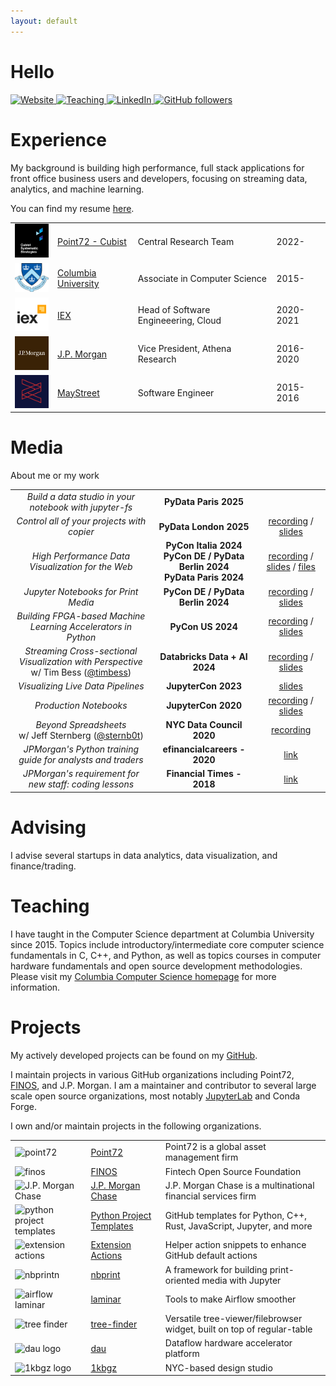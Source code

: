 ```yaml
---
layout: default
---
```


# Hello

<div class="button-holder">
<a class="button-link" href="https://tim.paine.nyc/">
    <img src="https://img.shields.io/badge/Website-red" alt="Website">
</a>
<a class="button-link" href="https://www.cs.columbia.edu/~paine/">
    <img src="https://img.shields.io/badge/Teaching-green" alt="Teaching">
</a>
<a class="button-link" href="https://www.linkedin.com/in/timkpaine/">
    <img src="https://img.shields.io/badge/LinkedIn-blue" alt="LinkedIn">
</a>
<a href="https://github.com/timkpaine">
    <img alt="GitHub followers" src="https://img.shields.io/github/followers/timkpaine?label=Follow&style=social">
</a>
</div>

# Experience

My background is building high performance, full stack applications for front office business users and developers, focusing on streaming data, analytics, and machine learning.

You can find my resume [here](./rsc/TPCV.pdf).

|                                                                                                                             |                                                     |                                      |           |
| :-------------------------------------------------------------------------------------------------------------------------: | :-------------------------------------------------- | :----------------------------------- | :-------- |
|    <img width="75" src="https://raw.githubusercontent.com/timkpaine/timkpaine/main/static/img/cubist.png" alt="Cubist">     | [Point72 - Cubist](https://www.point72.com/cubist/) | Central Research Team                | 2022-     |
|  <img width="75" src="https://raw.githubusercontent.com/timkpaine/timkpaine/main/static/img/columbia.png" alt="Columbia">   | [Columbia University](https://www.columbia.edu/)    | Associate in Computer Science        | 2015-     |
|       <img width="75" src="https://raw.githubusercontent.com/timkpaine/timkpaine/main/static/img/iex.png" alt="IEX">        | [IEX](https://iextrading.com)                       | Head of Software Engineeering, Cloud | 2020-2021 |
| <img width="75" src="https://raw.githubusercontent.com/timkpaine/timkpaine/main/static/img/jpmorgan.png" alt="J.P. Morgan"> | [J.P. Morgan](https://www.jpmorgan.com/global)      | Vice President, Athena Research      | 2016-2020 |
| <img width="75" src="https://raw.githubusercontent.com/timkpaine/timkpaine/main/static/img/maystreet.png" alt="MayStreet">  | [MayStreet](https://maystreet.com)                  | Software Engineer                    | 2015-2016 |

# Media

About me or my work

|                                                                                                                    |                                                                                     |                                                                                                                                                                                                                             |
| :----------------------------------------------------------------------------------------------------------------: | :---------------------------------------------------------------------------------: | :-------------------------------------------------------------------------------------------------------------------------------------------------------------------------------------------------------------------------: |
|                               *Build a data studio in your notebook with jupyter-fs*                               |                                **PyData Paris 2025**                                |                                                                                                                                                                                                                             |
|                                     *Control all of your projects with copier*                                     |                               **PyData London 2025**                                |                                            [recording](https://youtu.be/rF6yrKx8T9U?si=UnBX2c2mHD_63MXt) / [slides](https://tim.paine.nyc/talks/copier2025.html?print-pdf=true)                                             |
|                                 *High Performance Data Visualization for the Web*                                  | **PyCon Italia 2024**<br>**PyCon DE / PyData Berlin 2024**<br>**PyData Paris 2024** | [recording](https://youtu.be/v5Y5ftlGNhU?si=PYUt1jI3zxhp6eAv) / [slides](https://tim.paine.nyc/talks/perspective2024.html?print-pdf=true) / [files](https://github.com/timkpaine/timkpaine/tree/main/talks/perspective2024) |
|                                        *Jupyter Notebooks for Print Media*                                         |                          **PyCon DE / PyData Berlin 2024**                          |                                                      [recording](https://youtu.be/XEwZ-Dvs21s) / [slides](https://tim.paine.nyc/talks/nbprint2024.html?print-pdf=true)                                                      |
|                           *Building FPGA-based Machine Learning Accelerators in Python*                            |                                  **PyCon US 2024**                                  |                                             [recording](https://youtu.be/pFRFZDLnr-s?si=SR30urddcAYPRYc4) / [slides](https://tim.paine.nyc/talks/fpga2024.html?print-pdf=true)                                              |
| *Streaming Cross-sectional Visualization with Perspective*<br>w/ Tim Bess ([@timbess](https://github.com/timbess)) |                            **Databricks Data + AI 2024**                            |                                            [recording](https://www.youtube.com/watch?v=lDpIu4dnp78) / [slides](https://github.com/ProspectiveCo/databricks-conf-talk-june-2024)                                             |
|                                         *Visualizing Live Data Pipelines*                                          |                                 **JupyterCon 2023**                                 |                                                                          [slides](https://tim.paine.nyc/talks/jupytercon2023.html?print-pdf=true)                                                                           |
|                                               *Production Notebooks*                                               |                                 **JupyterCon 2020**                                 |                                          [recording](https://youtu.be/MTGlyvbNG_Q?si=TN7tgbAHizfqeGUi) / [slides](https://tim.paine.nyc/talks/jupytercon2020.html?print-pdf=true)                                           |
|               *Beyond Spreadsheets*<br>w/ Jeff Sternberg ([@sternb0t](https://github.com/sternb0t))                |                              **NYC Data Council 2020**                              |                                                                                          [recording](https://youtu.be/PYTVU4A_3Kc)                                                                                          |
|                            *JPMorgan's Python training guide for analysts and traders*                             |                            **efinancialcareers - 2020**                             |                                                            [link](https://www.efinancialcareers.com/news/2020/06/jpmorgan-python-training-analysts-and-traders)                                                             |
|                               *JPMorgan's requirement for new staff: coding lessons*                               |                             **Financial Times - 2018**                              |                                                                           [link](https://www.ft.com/content/4c17d6ce-c8b2-11e8-ba8f-ee390057b8c9)                                                                           |

# Advising

I advise several startups in data analytics, data visualization, and finance/trading.

# Teaching

I have taught in the Computer Science department at Columbia University since 2015. Topics include introductory/intermediate core computer science fundamentals in C, C++, and Python, as well as topics courses in computer hardware fundamentals and open source development methodologies. Please visit my [Columbia Computer Science homepage](https://www.cs.columbia.edu/~paine/) for more information.

# Projects

My actively developed projects can be found on my [GitHub](https://github.com/timkpaine).

I maintain projects in various GitHub organizations including Point72, [FINOS](https://www.finos.org), and J.P. Morgan.
I am a maintainer and contributor to several large scale open source organizations, most notably [JupyterLab](https://github.com/jupyterlab) and Conda Forge.

I own and/or maintain projects in the following organizations.

|                                                                                                           |                                                                         |                                                                         |
| :-------------------------------------------------------------------------------------------------------- | :---------------------------------------------------------------------- | :---------------------------------------------------------------------- |
| <img width="75" src="https://avatars.githubusercontent.com/u/112506536" alt="point72" />                  | [Point72](https://github.com/Point72)                                   | Point72 is a global asset management firm                               |
| <img width="75" src="https://avatars.githubusercontent.com/u/35377814" alt="finos" />                     | [FINOS](https://github.com/finos)                                       | Fintech Open Source Foundation                                          |
| <img width="75" src="https://avatars.githubusercontent.com/u/22640571" alt="J.P. Morgan Chase" />         | [J.P. Morgan Chase](https://github.com/jpmorganchase)                   | J.P. Morgan Chase is a multinational financial services firm            |
| <img width="75" src="https://avatars.githubusercontent.com/u/137446063" alt="python project templates" /> | [Python Project Templates](https://github.com/python-project-templates) | GitHub templates for Python, C++, Rust, JavaScript, Jupyter, and more   |
| <img width="75" src="https://avatars.githubusercontent.com/u/137717672" alt="extension actions" />        | [Extension Actions](https://github.com/actions-ext)                     | Helper action snippets to enhance GitHub default actions                |
| <img width="75" src="https://avatars.githubusercontent.com/u/166062041" alt="nbprintn" />                 | [nbprint](https://github.com/nbprint)                                   | A framework for building print-oriented media with Jupyter              |
| <img width="75" src="https://avatars.githubusercontent.com/u/177271696" alt="airflow laminar" />          | [laminar](https://github.com/airflow-laminar)                           | Tools to make Airflow smoother                                          |
| <img width="75" src="https://avatars.githubusercontent.com/u/150616690" alt="tree finder" />              | [tree-finder](https://github.com/tree-finder)                           | Versatile tree-viewer/filebrowser widget, built on top of regular-table |
| <img width="75" src="https://avatars.githubusercontent.com/u/113467871" alt="dau logo" />                 | [dau](https://github.com/dau-dev)                                       | Dataflow hardware accelerator platform                                  |
| <img width="75" src="https://avatars.githubusercontent.com/u/147121325" alt="1kbgz logo" />               | [1kbgz](https://github.com/1kbgz)                                       | NYC-based design studio                                                 |
